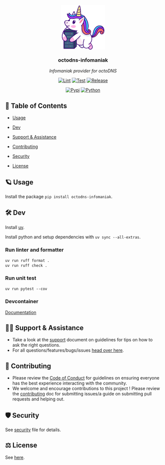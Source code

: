 <!-- template:begin:header -->
<!-- do not edit anything in this "template" block, its auto-generated by Pulumi -->
<div align="center">
<img src="https://raw.githubusercontent.com/m0nsterrr/octodns-infomaniak/main/docs/assets/logo.svg" align="center" width="144px" height="144px"/>

### octodns-infomaniak

_Infomaniak provider for octoDNS_

</div>
<div align="center">


[![Lint](https://img.shields.io/github/actions/workflow/status/m0nsterrr/octodns-infomaniak/lint.yml?branch=main&label=&logo=ruff&style=for-the-badge&logoColor=D7FF64&color=black)](https://github.com/m0nsterrr/octodns-infomaniak/tree/main/.github/workflows/lint.yml)
[![Test](https://img.shields.io/github/actions/workflow/status/m0nsterrr/octodns-infomaniak/test.yml?branch=main&label=&logo=pytest&style=for-the-badge&logoColor=white&color=0A9EDC)](https://github.com/m0nsterrr/octodns-infomaniak/tree/main/.github/workflows/test.yml)
[![Release](https://img.shields.io/github/actions/workflow/status/m0nsterrr/octodns-infomaniak/release.yml?branch=main&label=&logo=github&style=for-the-badge&logoColor=black&color=white)](https://github.com/m0nsterrr/octodns-infomaniak/tree/main/.github/workflows/release.yml)
</div>

<div align="center">


[![Pypi](https://img.shields.io/pypi/v/octodns-infomaniak?label=&logo=pypi&style=for-the-badge&logoColor=yellow&color=3776AB)](https://pypi.python.org/pypi/)
[![Python](https://img.shields.io/pypi/pyversions/octodns-infomaniak?label=&logo=python&style=for-the-badge&logoColor=yellow&color=3776AB)](https://pypi.python.org/pypi/)

</div>
<!-- template:end:header -->

<!-- template:begin:table_of_content -->
<!-- do not edit anything in this "template" block, its auto-generated by Pulumi -->
## 🔗 Table of Contents


  - [Usage](#-usage)
  - [Dev](#%EF%B8%8F-dev)

  - [Support &amp; Assistance](#%EF%B8%8F-support--assistance)
  - [Contributing](#-contributing)
  - [Security](#%EF%B8%8F-security)
  - [License](#%EF%B8%8F-license)
<!-- template:end:table_of_content -->

<!-- template:begin:documentation -->
<!-- do not edit anything in this "template" block, its auto-generated by Pulumi -->

<!-- template:end:documentation -->

<!-- template:begin:usage -->
<!-- do not edit anything in this "template" block, its auto-generated by Pulumi -->
## 🪐 Usage

Install the package `pip install octodns-infomaniak`.



<!-- template:begin:usage -->

<!-- template:begin:dev -->
<!-- do not edit anything in this "template" block, its auto-generated by Pulumi -->
## 🛠️ Dev

Install [uv](https://docs.astral.sh/uv/getting-started/installation/).

Install python and setup dependencies with `uv sync --all-extras`.
### Run linter and formatter
```
uv run ruff format . 
uv run ruff check .
```
### Run unit test
```
uv run pytest --cov
```


### Devcontainer
[Documentation](https://code.visualstudio.com/docs/devcontainers/containers)
<!-- template:begin:dev -->

<!-- template:begin:support -->
<!-- do not edit anything in this "template" block, its auto-generated by Pulumi -->
## 🙋‍♂️ Support & Assistance

* Take a look at the [support](.github/SUPPORT.md) document on
     guidelines for tips on how to ask the right questions.
* For all questions/features/bugs/issues [head over here](/../../issues/new/choose).
<!-- template:end:support -->

<!-- template:begin:contributing -->
<!-- do not edit anything in this "template" block, its auto-generated by Pulumi -->
## 🤝 Contributing

* Please review the [Code of Conduct](.github/CODE_OF_CONDUCT.md) for guidelines
    on ensuring everyone has the best experience interacting with the community.
* We welcome and encourage contributions to this project !
    Please review the [contributing](.github/CONTRIBUTING.md) doc for submitting
    issues/a guide on submitting pull requests and helping out.
<!-- template:end:contributing -->

<!-- template:begin:security -->
<!-- do not edit anything in this "template" block, its auto-generated by Pulumi -->
## 🛡️ Security

See [security](.github/SECURITY.md) file for details.
<!-- template:end:security -->

<!-- template:begin:license -->
<!-- do not edit anything in this "template" block, its auto-generated by Pulumi -->
## ⚖️ License

See [here](LICENSE).
<!-- template:end:license -->